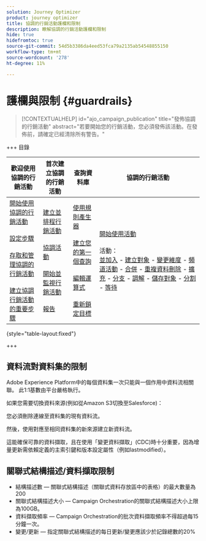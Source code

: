 ```yaml
---
solution: Journey Optimizer
product: journey optimizer
title: 協調的行銷活動護欄和限制
description: 瞭解協調的行銷活動護欄和限制
hide: true
hidefromtoc: true
source-git-commit: 54d5b3386da4eed53fca79a2135ab54548855150
workflow-type: tm+mt
source-wordcount: '278'
ht-degree: 11%

---
```


# 護欄與限制 {#guardrails}

>[!CONTEXTUALHELP]
>id="ajo_campaign_publication"
>title="發佈協調的行銷活動"
>abstract="若要開始您的行銷活動，您必須發佈該活動。在發佈前，請確定已經清除所有警告。"

+++ 目錄

| 歡迎使用協調的行銷活動 | 首次建立協調的行銷活動 | 查詢資料庫 | 協調的行銷活動 |
|---|---|---|---|
| [開始使用協調的行銷活動](gs-orchestrated-campaigns.md)<br/><br/>[設定步驟](configuration-steps.md)<br/><br/>[存取和管理協調的行銷活動](access-manage-orchestrated-campaigns.md)<br/><br/>[建立協調行銷活動的重要步驟](gs-campaign-creation.md) | [建立並排程行銷活動](create-orchestrated-campaign.md)<br/><br/>[協調活動](orchestrate-activities.md)<br/><br/>[開始並監視行銷活動](start-monitor-campaigns.md)<br/><br/>[報告](reporting-campaigns.md) | [使用規則產生器](orchestrated-rule-builder.md)<br/><br/>[建立您的第一個查詢](build-query.md)<br/><br/>[編輯運算式](edit-expressions.md)<br/><br/>[重新鎖定目標](retarget.md) | [開始使用活動](activities/about-activities.md)<br/><br/>活動：<br/>[並加入](activities/and-join.md) - [建立對象](activities/build-audience.md) - [變更維度](activities/change-dimension.md) - [頻道活動](activities/channels.md) - [合併](activities/combine.md) - [重複資料刪除](activities/deduplication.md) - [擴充](activities/enrichment.md) - [分支](activities/fork.md) - [調解](activities/reconciliation.md) - [儲存對象](activities/save-audience.md) - [分割](activities/split.md) - [等待](activities/wait.md) |

{style="table-layout:fixed"}

+++

## 資料流對資料集的限制

Adobe Experience Platform中的每個資料集一次只能與一個作用中資料流相關聯。 此1:1基數由平台嚴格執行。

如果您需要切換資料來源(例如從Amazon S3切換至Salesforce)：

您必須刪除連線至資料集的現有資料流。

然後，使用對應至相同資料集的新來源建立新資料流。

這能確保可靠的資料擷取，且在使用「變更資料擷取」(CDC)時十分重要，因為增量更新需依賴定義的主索引鍵和版本設定屬性（例如lastmodified）。


## 關聯式結構描述/資料擷取限制

* 結構描述數 — 關聯式結構描述（關聯式資料存放區中的表格）的最大數量為200
* 關聯式結構描述大小 — Campaign Orchestration的關聯式結構描述大小上限為100GB。
* 資料擷取頻率 — Campaign Orchestration的批次資料擷取頻率不得超過每15分鐘一次。
* 變更/更新 — 指定關聯式結構描述的每日更新/變更應該少於記錄總數的20%